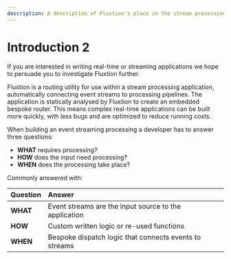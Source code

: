 ```yaml
---
description: A description of Fluxtion's place in the stream processing environment
---
```


# Introduction 2

If you are interested in writing real-time or streaming applications we hope to persuade you to investigate Fluxtion further.

Fluxtion is a  routing utility for use within a stream processing application, automatically connecting event streams to processing pipelines. The application is statically analysed by Fluxtion to create an embedded bespoke router. This means complex real-time applications can be built more quickly, with less bugs and are optimized to reduce running costs. 

When building an event streaming processing a developer has to answer three questions:

* **WHAT**  requires processing? 
* **HOW**    does the input need processing?
* **WHEN** does the processing take place?

Commonly answered with:

| Question | Answer |  |
| :--- | :--- | :--- |
| **WHAT** | Event streams are the input source to the application  |  |
| **HOW** | Custom written logic or re-used functions |  |
| **WHEN** | Bespoke dispatch logic that connects events to streams |  |

